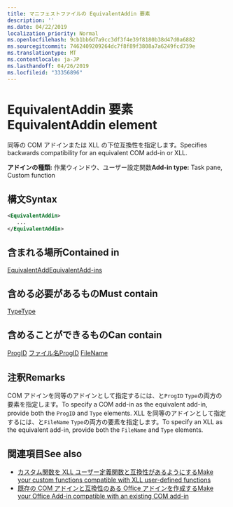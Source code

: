 ```yaml
---
title: マニフェストファイルの EquivalentAddin 要素
description: ''
ms.date: 04/22/2019
localization_priority: Normal
ms.openlocfilehash: 9cb1bb6d7a9cc3df3f4e39f8180b38d47d0a6882
ms.sourcegitcommit: 7462409209264dc7f8f89f3808a7a6249fcd739e
ms.translationtype: MT
ms.contentlocale: ja-JP
ms.lasthandoff: 04/26/2019
ms.locfileid: "33356896"
---
```

# <a name="equivalentaddin-element"></a><span data-ttu-id="4a774-102">EquivalentAddin 要素</span><span class="sxs-lookup"><span data-stu-id="4a774-102">EquivalentAddin element</span></span>

<span data-ttu-id="4a774-103">同等の COM アドインまたは XLL の下位互換性を指定します。</span><span class="sxs-lookup"><span data-stu-id="4a774-103">Specifies backwards compatibility for an equivalent COM add-in or XLL.</span></span>

<span data-ttu-id="4a774-104">**アドインの種類:** 作業ウィンドウ、ユーザー設定関数</span><span class="sxs-lookup"><span data-stu-id="4a774-104">**Add-in type:** Task pane, Custom function</span></span>

## <a name="syntax"></a><span data-ttu-id="4a774-105">構文</span><span class="sxs-lookup"><span data-stu-id="4a774-105">Syntax</span></span>

```XML
<EquivalentAddin>
   ...
</EquivalentAddin>
```

## <a name="contained-in"></a><span data-ttu-id="4a774-106">含まれる場所</span><span class="sxs-lookup"><span data-stu-id="4a774-106">Contained in</span></span>

[<span data-ttu-id="4a774-107">EquivalentAdd</span><span class="sxs-lookup"><span data-stu-id="4a774-107">EquivalentAdd-ins</span></span>](equivalentaddins.md)

## <a name="must-contain"></a><span data-ttu-id="4a774-108">含める必要があるもの</span><span class="sxs-lookup"><span data-stu-id="4a774-108">Must contain</span></span>

[<span data-ttu-id="4a774-109">Type</span><span class="sxs-lookup"><span data-stu-id="4a774-109">Type</span></span>](type.md)

## <a name="can-contain"></a><span data-ttu-id="4a774-110">含めることができるもの</span><span class="sxs-lookup"><span data-stu-id="4a774-110">Can contain</span></span>

<span data-ttu-id="4a774-111">[ProgID](progid.md)
[ファイル名](filename.md)</span><span class="sxs-lookup"><span data-stu-id="4a774-111">[ProgID](progid.md)
[FileName](filename.md)</span></span>

## <a name="remarks"></a><span data-ttu-id="4a774-112">注釈</span><span class="sxs-lookup"><span data-stu-id="4a774-112">Remarks</span></span>

<span data-ttu-id="4a774-113">COM アドインを同等のアドインとして指定するには、と`ProgID` `Type`の両方の要素を指定します。</span><span class="sxs-lookup"><span data-stu-id="4a774-113">To specify a COM add-in as the equivalent add-in, provide both the `ProgID` and `Type` elements.</span></span> <span data-ttu-id="4a774-114">XLL を同等のアドインとして指定するには、と`FileName` `Type`の両方の要素を指定します。</span><span class="sxs-lookup"><span data-stu-id="4a774-114">To specify an XLL as the equivalent add-in, provide both the `FileName` and `Type` elements.</span></span>

## <a name="see-also"></a><span data-ttu-id="4a774-115">関連項目</span><span class="sxs-lookup"><span data-stu-id="4a774-115">See also</span></span>

- [<span data-ttu-id="4a774-116">カスタム関数を XLL ユーザー定義関数と互換性があるようにする</span><span class="sxs-lookup"><span data-stu-id="4a774-116">Make your custom functions compatible with XLL user-defined functions</span></span>](../../excel/make-custom-functions-compatible-with-xll-udf.md)
- [<span data-ttu-id="4a774-117">既存の COM アドインと互換性のある Office アドインを作成する</span><span class="sxs-lookup"><span data-stu-id="4a774-117">Make your Office Add-in compatible with an existing COM add-in</span></span>](../../develop/make-office-add-in-compatible-with-existing-com-add-in.md)